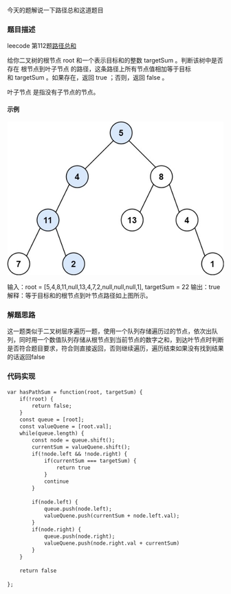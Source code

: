今天的题解说一下路径总和这道题目

### 题目描述

leecode 第112题[路径总和](https://leetcode.cn/problems/path-sum/)

给你二叉树的根节点 root 和一个表示目标和的整数 targetSum 。判断该树中是否存在 根节点到叶子节点 的路径，这条路径上所有节点值相加等于目标和 targetSum 。如果存在，返回 true ；否则，返回 false 。

叶子节点 是指没有子节点的节点。

#### 示例

![示例1](./../images/binaryTree1.jpeg)

输入：root = [5,4,8,11,null,13,4,7,2,null,null,null,1], targetSum = 22
输出：true
解释：等于目标和的根节点到叶节点路径如上图所示。

### 解题思路

这一题类似于二叉树层序遍历一题，使用一个队列存储遍历过的节点，依次出队列，同时用一个数值队列存储从根节点到当前节点的数字之和，到达叶节点时判断是否符合题目要求，符合则直接返回，否则继续遍历，遍历结束如果没有找到结果的话返回false

### 代码实现

```
var hasPathSum = function(root, targetSum) {
    if(!root) {
        return false;
    }
    const queue = [root];
    const valueQuene = [root.val];
    while(queue.length) {
        const node = queue.shift();
        currentSum = valueQuene.shift();
        if(!node.left && !node.right) {
            if(currentSum === targetSum) {
                return true
            }
            continue
        }

        if(node.left) {
            queue.push(node.left);
            valueQuene.push(currentSum + node.left.val);
        }
        if(node.right) {
            queue.push(node.right);
            valueQuene.push(node.right.val + currentSum)
        }
    }

    return false

};
```
